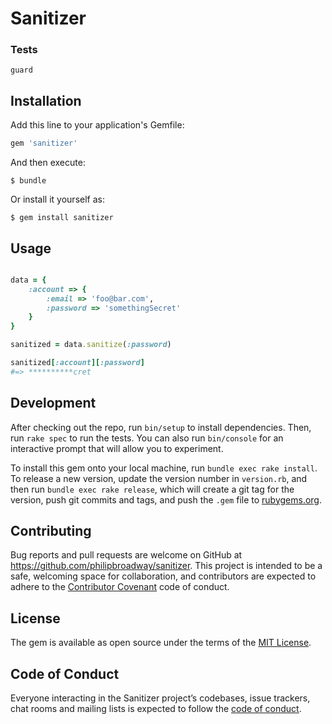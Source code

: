 # Sanitizer

### Tests 

```
guard
```

## Installation

Add this line to your application's Gemfile:

```ruby
gem 'sanitizer'
```

And then execute:

    $ bundle

Or install it yourself as:

    $ gem install sanitizer

## Usage

```ruby

data = {
    :account => {
        :email => 'foo@bar.com',
        :password => 'somethingSecret'
    }
}

sanitized = data.sanitize(:password)

sanitized[:account][:password]
#=> **********cret
```

## Development

After checking out the repo, run `bin/setup` to install dependencies. Then, run `rake spec` to run the tests. You can also run `bin/console` for an interactive prompt that will allow you to experiment.

To install this gem onto your local machine, run `bundle exec rake install`. To release a new version, update the version number in `version.rb`, and then run `bundle exec rake release`, which will create a git tag for the version, push git commits and tags, and push the `.gem` file to [rubygems.org](https://rubygems.org).

## Contributing

Bug reports and pull requests are welcome on GitHub at https://github.com/philipbroadway/sanitizer. This project is intended to be a safe, welcoming space for collaboration, and contributors are expected to adhere to the [Contributor Covenant](http://contributor-covenant.org) code of conduct.

## License

The gem is available as open source under the terms of the [MIT License](https://opensource.org/licenses/MIT).

## Code of Conduct

Everyone interacting in the Sanitizer project’s codebases, issue trackers, chat rooms and mailing lists is expected to follow the [code of conduct](https://github.com/philipbroadway/sanitizer/blob/master/CODE_OF_CONDUCT.md).
